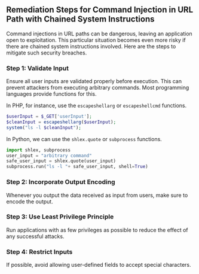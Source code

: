 

## Remediation Steps for Command Injection in URL Path with Chained System Instructions

Command injections in URL paths can be dangerous, leaving an application open to exploitation. This particular situation becomes even more risky if there are chained system instructions involved. Here are the steps to mitigate such security breaches.

### Step 1: Validate Input
Ensure all user inputs are validated properly before execution. This can prevent attackers from executing arbitrary commands. Most programming languages provide functions for this.

In PHP, for instance, use the `escapeshellarg` or `escapeshellcmd` functions.

```php
$userInput = $_GET['userInput'];
$cleanInput = escapeshellarg($userInput);
system("ls -l $cleanInput");
```
In Python, we can use the `shlex.quote` or `subprocess` functions.

```python
import shlex, subprocess
user_input = "arbitrary command"
safe_user_input = shlex.quote(user_input)
subprocess.run("ls -l "+ safe_user_input, shell=True)
```

### Step 2: Incorporate Output Encoding
Whenever you output the data received as input from users, make sure to encode the output. 

### Step 3: Use Least Privilege Principle
Run applications with as few privileges as possible to reduce the effect of any successful attacks. 


### Step 4: Restrict Inputs
If possible, avoid allowing user-defined fields to accept special characters.